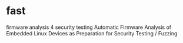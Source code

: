 # fast
firmware analysis 4 security testing
Automatic Firmware Analysis of Embedded Linux Devices as Preparation for Security Testing / Fuzzing
